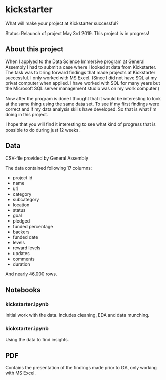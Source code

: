 # kickstarter
What will make your project at Kickstarter successful?

Status: Relaunch of project May 3rd 2019. This project is in progress!


## About this project
When I applyed to the Data Science Immersive program at General Assembly I had to submit a case where I looked at data from Kickstarter. The task was to bring forward findings that made projects at Kickstarter successful. I only worked with MS Excel. (Since I did not have SQL at my privat computer when applied. I have worked with SQL for many years but the Microsoft SQL server management studio was on my work computer.)

Now after the program is done I thought that it would be interesting to look at the same thing using the same data set. To see if my first findings were correct and if my data analysis skills have developed. So that is what I'm doing in this project. 

I hope that you will find it interesting to see what kind of progress that is possible to do during just 12 weeks.


## Data
CSV-file provided by General Assembly

The data contained following 17 columns: 
* project id	
* name
* url	
* category	
* subcategory	
* location	
* status	
* goal	
* pledged	
* funded percentage	
* backers	
* funded date 
* levels	
* reward levels	
* updates	
* comments	
* duration

And nearly 46,000 rows.

## Notebooks

### kickstarter.ipynb 
Initial work with the data. Includes cleaning, EDA and data munching.

### kickstarter.ipynb 
Using the data to find insights.

## PDF
Contains the presentation of the findings made prior to GA, only working with MS Excel. 